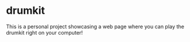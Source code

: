# drumkit
This is a personal project showcasing a web page where you can play the drumkit right on your computer!
